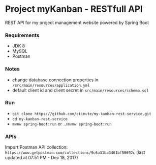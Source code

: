 # Project myKanban - RESTfull API

REST API for my project management website powered by Spring Boot

### Requirements

- JDK 8
- MySQL
- Postman

### Notes

- change database connection properties in `/src/main/resources/application.yml`
- default client id and client secret in `src/main/resources/schema.sql`

### Run

- `git clone https://github.com/ctinute/my-kanban-rest-service.git`
- `cd my-kanban-rest-service`
- `mvnw spring-boot:run` or `./mvnw spring-boot:run`

### APIs

Import Postman API collection: `https://www.getpostman.com/collections/9c6a31ba3401bf50692c` (last updated at 07:51 PM - Dec 18, 2017)

